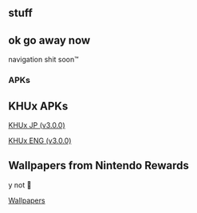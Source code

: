 <title>go away okthx</title>
<section class="page-header">
  <h1 class="project-name">stuff</h1>
  <h2 class="project-tagline">ok go away now</h2>
</section>
navigation shit soon™

### APKs

## KHUx APKs
<a href="./apk/KHUx_JP_3.0.0.apk" download="KHUx JP (3.0.0).apk">KHUx JP (v3.0.0)</a>

<a href="./apk/KHUx_ENG_3.0.0.apk" download="KHUx ENG (3.0.0).apk">KHUx ENG (v3.0.0)</a>


## Wallpapers from Nintendo Rewards

y not :shrug:

<a href="./wallpapers">Wallpapers</a>
